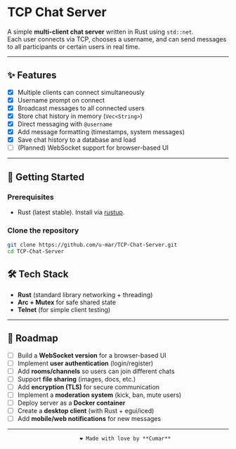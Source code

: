 # TCP Chat Server  

A simple **multi-client chat server** written in Rust using `std::net`.  
Each user connects via TCP, chooses a username, and can send messages to all participants or certain users in real time.  

---

## ✨ Features  
- [x] Multiple clients can connect simultaneously  
- [x] Username prompt on connect  
- [x] Broadcast messages to all connected users  
- [x] Store chat history in memory (`Vec<String>`)  
- [x] Direct messaging with `@username` 
- [x] Add message formatting (timestamps, system messages)  
- [x] Save chat history to a database and load
- [ ] (Planned) WebSocket support for browser-based UI  

---

## 🚀 Getting Started  

### Prerequisites  
- Rust (latest stable). Install via [rustup](https://www.rust-lang.org/tools/install).  

### Clone the repository  
```bash
git clone https://github.com/u-mar/TCP-Chat-Server.git
cd TCP-Chat-Server
```

## 🛠 Tech Stack  
- **Rust** (standard library networking + threading)  
- **Arc + Mutex** for safe shared state  
- **Telnet** (for simple client testing)  

---

## 🔮 Roadmap  
- [ ] Build a **WebSocket version** for a browser-based UI  
- [ ] Implement **user authentication** (login/register)  
- [ ] Add **rooms/channels** so users can join different chats  
- [ ] Support **file sharing** (images, docs, etc.)  
- [ ] Add **encryption (TLS)** for secure communication  
- [ ] Implement a **moderation system** (kick, ban, mute users)  
- [ ] Deploy server as a **Docker container**  
- [ ] Create a **desktop client** (with Rust + egui/iced)  
- [ ] Add **mobile/web notifications** for new messages  

---
                           ❤️ Made with love by **Cumar**